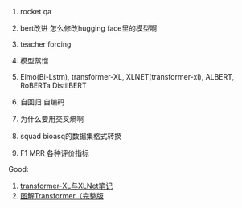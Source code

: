 1. rocket qa

2. bert改进 怎么修改hugging face里的模型啊

3. teacher forcing

4. 模型蒸馏

5. Elmo(Bi-Lstm), transformer-XL, XLNET(transformer-xl), ALBERT, RoBERTa DistilBERT

6. 自回归 自编码

7. 为什么要用交叉熵啊

8. squad bioasq的数据集格式转换

9. F1 MRR 各种评价指标




   








Good:

1. [transformer-XL与XLNet笔记](https://carlos9310.github.io/2019/11/11/transformer-xl-and-xlnet/#transformer-xl)
2. [图解Transformer（完整版](https://mp.weixin.qq.com/s?__biz=MzI4MDYzNzg4Mw==&mid=2247515317&idx=3&sn=d06f49715290c8f8c56144031d1e60b3&chksm=ebb78461dcc00d77b57d12d4ec9388054ffa0e06fa1b2454e9c7f4b785f114983fe4708ecf0a&mpshare=1&scene=1&srcid=10283WjnstRZgfMrxAz3yN6B&sharer_sharetime=1603868715511&sharer_shareid=bce0786e4f1449b9738bd32da860598c&key=3802bbcd5b9ad3c8b1a3d22507849c97d96a6b79ba33afc621bfe40c3b4c9cdc9dd87c5ba1f8802bdb01efe9a2bd33df985893df8e84a23760992fde905a00d540b1ebc130172fa98ea66a64792f2d5ddfbf5cbfee25c05b19b784145815738aaaab7c6a075bb83f8b2633f202ec885582dd707ffea664b976fdd28eed42ff6d&ascene=1&uin=NTk5OTc0NzIw&devicetype=Windows+10&version=62080079&lang=zh_CN&exportkey=AczaRPHKKPDUXHYuTx19sUU%3D&pass_ticket=LqaPdpAlxUCTvfSV4HCZR0c1rls0cwugJ8baUsYJbO%2Bk3wt%2Boq7TzVjTttT3HA8g&wx_header=0)

